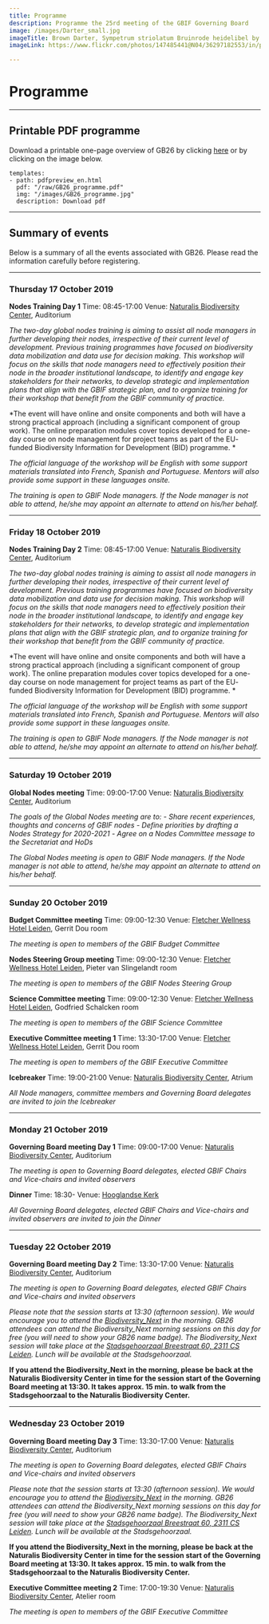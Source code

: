 ```yaml
---
title: Programme
description: Programme the 25rd meeting of the GBIF Governing Board 
image: /images/Darter_small.jpg
imageTitle: Brown Darter, Sympetrum striolatum Bruinrode heidelibel by Corine Bliek
imageLink: https://www.flickr.com/photos/147485441@N04/36297182553/in/photolist-XisxNi-22kn82Y-29v33bw-dB6XL7-23swWJf-mZvcZW-W44Rrj-24UXGHN-24ffvWY-UGQXHT-TTWCg8-UKm5Sh-22NcUng-T1jer5-7gLpx-TSCqSh-dxfnTT-23wbZmD-jAvdnH-RnKCH9-E24sqM-pmiP7C-dwdkbx-W2DNpq-XxYCkd-TpjnB1-33tZpR-U7bfpw-216g6Rk-Uiu2mE-WwWmE8-SPawvv-SQqpeq-pqfsJU-Xbygom-23uqTAe-Tr6AXw-nQwWY8-UiiwAU-UQSaZF-2cSrGDi-27mF4Sv-pGfkEo-WzecAm-UyvC7K-TrqdJd-YtSpxB-21Tu84N-22F3aS6-JayVgU

---
```


# Programme

<!-- toc -->
<!-- tocstop -->

-----------------------

## Printable PDF programme
Download a printable one-page overview of GB26 by clicking [here](/raw/GB26_programme.pdf) or by clicking on the image below.  


```styledYaml
templates:
- path: pdfpreview_en.html
  pdf: "/raw/GB26_programme.pdf"
  img: "/images/GB26_programme.jpg"
  description: Download pdf
```

-----------------------

## Summary of events

Below is a summary of all the events associated with GB26. Please read the information carefully before registering. 


-----------------------

### Thursday 17 October 2019

**Nodes Training Day 1**
Time: 08:45-17:00
Venue: [Naturalis Biodiversity Center](https://www.naturalis.nl), Auditorium

*The two-day global nodes training is aiming to assist all node managers in further developing their nodes, irrespective of their current level of development. Previous training programmes have focused on biodiversity data mobilization and data use for decision making. This workshop will focus on the skills that node managers need to effectively position their node in the broader institutional landscape, to identify and engage key stakeholders for their networks, to develop strategic and implementation plans that align with the GBIF strategic plan, and to organize training for their workshop that benefit from the GBIF community of practice.*

*The event will have online and onsite components and both will have a strong practical approach (including a significant component of group work). The online preparation modules cover topics developed for a one-day course on node management for project teams as part of the EU- funded Biodiversity Information for Development (BID) programme. *

*The official language of the workshop will be English with some support materials translated into French, Spanish and Portuguese. Mentors will also provide some support in these languages onsite.*

*The training is open to GBIF Node managers. If the Node manager is not able to attend, he/she may appoint an alternate to attend on his/her behalf.*

-----------------------

### Friday 18 October 2019

**Nodes Training Day 2**
Time: 08:45-17:00
Venue: [Naturalis Biodiversity Center](https://www.naturalis.nl), Auditorium

*The two-day global nodes training is aiming to assist all node managers in further developing their nodes, irrespective of their current level of development. Previous training programmes have focused on biodiversity data mobilization and data use for decision making. This workshop will focus on the skills that node managers need to effectively position their node in the broader institutional landscape, to identify and engage key stakeholders for their networks, to develop strategic and implementation plans that align with the GBIF strategic plan, and to organize training for their workshop that benefit from the GBIF community of practice.*

*The event will have online and onsite components and both will have a strong practical approach (including a significant component of group work). The online preparation modules cover topics developed for a one-day course on node management for project teams as part of the EU- funded Biodiversity Information for Development (BID) programme. *

*The official language of the workshop will be English with some support materials translated into French, Spanish and Portuguese. Mentors will also provide some support in these languages onsite.*

*The training is open to GBIF Node managers. If the Node manager is not able to attend, he/she may appoint an alternate to attend on his/her behalf.*

-----------------------

### Saturday 19 October 2019

**Global Nodes meeting**
Time: 09:00-17:00
Venue: [Naturalis Biodiversity Center](https://www.naturalis.nl), Auditorium

*The goals of the Global Nodes meeting are to:*
*- Share recent experiences, thoughts and concerns of GBIF nodes*
*- Define priorities by drafting a Nodes Strategy for 2020-2021*
*- Agree on a Nodes Committee message to the Secretariat and HoDs*

*The Global Nodes meeting is open to GBIF Node managers. If the Node manager is not able to attend, he/she may appoint an alternate to attend on his/her behalf.*

-----------------------

### Sunday 20 October 2019

**Budget Committee meeting**
Time: 09:00-12:30
Venue: [Fletcher Wellness Hotel Leiden](https://www.wellnesshotelleiden.nl), Gerrit Dou room

*The meeting is open to members of the GBIF Budget Committee*

**Nodes Steering Group meeting**
Time: 09:00-12:30
Venue: [Fletcher Wellness Hotel Leiden](https://www.wellnesshotelleiden.nl), Pieter van Slingelandt room

*The meeting is open to members of the GBIF Nodes Steering Group*

**Science Committee meeting**
Time: 09:00-12:30
Venue: [Fletcher Wellness Hotel Leiden](https://www.wellnesshotelleiden.nl), Godfried Schalcken room

*The meeting is open to members of the GBIF Science Committee*

**Executive Committee meeting 1**
Time: 13:30-17:00
Venue: [Fletcher Wellness Hotel Leiden](https://www.wellnesshotelleiden.nl), Gerrit Dou room

*The meeting is open to members of the GBIF Executive Committee*

**Icebreaker**
Time: 19:00-21:00
Venue: [Naturalis Biodiversity Center](https://www.naturalis.nl), Atrium

*All Node managers, committee members and Governing Board delegates are invited to join the Icebreaker*

-----------------------

### Monday 21 October 2019

**Governing Board meeting Day 1**
Time: 09:00-17:00
Venue: [Naturalis Biodiversity Center](https://www.naturalis.nl), Auditorium

*The meeting is open to Governing Board delegates, elected GBIF Chairs and Vice-chairs and invited observers*

**Dinner**
Time: 18:30-
Venue: [Hooglandse Kerk](https://hooglandsekerk.com/)

*All Governing Board delegates, elected GBIF Chairs and Vice-chairs and invited observers are invited to join the Dinner*

-----------------------

### Tuesday 22 October 2019

**Governing Board meeting Day 2**
Time: 13:30-17:00
Venue: [Naturalis Biodiversity Center](https://www.naturalis.nl), Auditorium

*The meeting is open to Governing Board delegates, elected GBIF Chairs and Vice-chairs and invited observers*

*Please note that the session starts at 13:30 (afternoon session). We would encourage you to attend the [Biodiversity_Next](https://biodiversitynext.org/) in the morning. GB26 attendees can attend the Biodiversity_Next morning sessions on this day for free (you will need to show your GB26 name badge). The Biodiversity_Next session will take place at the [Stadsgehoorzaal Breestraat 60, 2311 CS Leiden](https://www.google.nl/maps/place/Stadsgehoorzaal+Leiden/@52.1594801,4.4865065,17z/data=!3m1!4b1!4m5!3m4!1s0x47c5c6ed5eaed619:0x2c357eb707d8c249!8m2!3d52.1594801!4d4.4886952). Lunch will be available at the Stadsgehoorzaal.* 

**If you attend the Biodiversity_Next in the morning, please be back at the Naturalis Biodiversity Center in time for the session start of the Governing Board meeting at 13:30. It takes approx. 15 min. to walk from the Stadsgehoorzaal to the Naturalis Biodiversity Center.**

-----------------------

### Wednesday 23 October 2019

**Governing Board meeting Day 3**
Time: 13:30-17:00
Venue: [Naturalis Biodiversity Center](https://www.naturalis.nl), Auditorium

*The meeting is open to Governing Board delegates, elected GBIF Chairs and Vice-chairs and invited observers*

*Please note that the session starts at 13:30 (afternoon session). We would encourage you to attend the [Biodiversity_Next](https://biodiversitynext.org/) in the morning. GB26 attendees can attend the Biodiversity_Next morning sessions on this day for free (you will need to show your GB26 name badge). The Biodiversity_Next session will take place at the [Stadsgehoorzaal Breestraat 60, 2311 CS Leiden](https://www.google.nl/maps/place/Stadsgehoorzaal+Leiden/@52.1594801,4.4865065,17z/data=!3m1!4b1!4m5!3m4!1s0x47c5c6ed5eaed619:0x2c357eb707d8c249!8m2!3d52.1594801!4d4.4886952). Lunch will be available at the Stadsgehoorzaal.* 

**If you attend the Biodiversity_Next in the morning, please be back at the Naturalis Biodiversity Center in time for the session start of the Governing Board meeting at 13:30. It takes approx. 15 min. to walk from the Stadsgehoorzaal to the Naturalis Biodiversity Center.**


**Executive Committee meeting 2**
Time: 17:00-19:30
Venue: [Naturalis Biodiversity Center](https://www.naturalis.nl), Atelier room

*The meeting is open to members of the GBIF Executive Committee*

